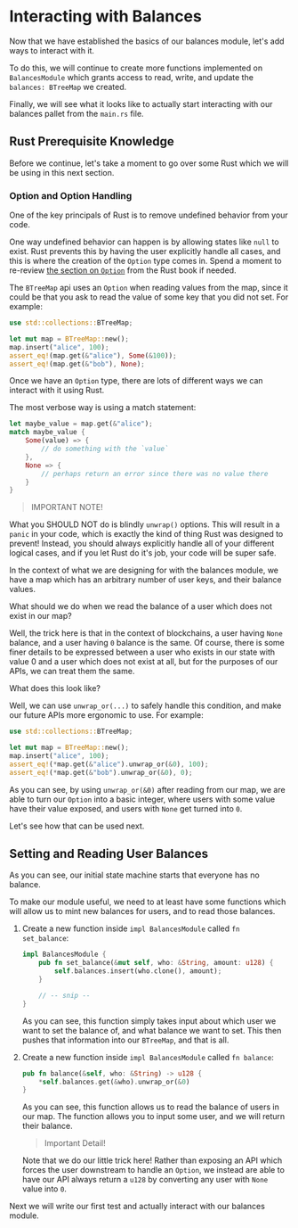 # Interacting with Balances

Now that we have established the basics of our balances module, let's add ways to interact with it.

To do this, we will continue to create more functions implemented on `BalancesModule` which grants access to read, write, and update the `balances: BTreeMap` we created.

Finally, we will see what it looks like to actually start interacting with our balances pallet from the `main.rs` file.

## Rust Prerequisite Knowledge

Before we continue, let's take a moment to go over some Rust which we will be using in this next section.

### Option and Option Handling

One of the key principals of Rust is to remove undefined behavior from your code.

One way undefined behavior can happen is by allowing states like `null` to exist. Rust prevents this by having the user explicitly handle all cases, and this is where the creation of the `Option` type comes in. Spend a moment to re-review [the section on `Option`](https://doc.rust-lang.org/book/ch06-01-defining-an-enum.html?highlight=option#the-option-enum-and-its-advantages-over-null-values) from the Rust book if needed.

The `BTreeMap` api uses an `Option` when reading values from the map, since it could be that you ask to read the value of some key that you did not set. For example:

```rust
use std::collections::BTreeMap;

let mut map = BTreeMap::new();
map.insert("alice", 100);
assert_eq!(map.get(&"alice"), Some(&100));
assert_eq!(map.get(&"bob"), None);
```

Once we have an `Option` type, there are lots of different ways we can interact with it using Rust.

The most verbose way is using a match statement:

```rust
let maybe_value = map.get(&"alice");
match maybe_value {
	Some(value) => {
		// do something with the `value`
	},
	None => {
		// perhaps return an error since there was no value there
	}
}
```


> IMPORTANT NOTE!

What you SHOULD NOT do is blindly `unwrap()` options. This will result in a `panic` in your code, which is exactly the kind of thing Rust was designed to prevent! Instead, you should always explicitly handle all of your different logical cases, and if you let Rust do it's job, your code will be super safe.

In the context of what we are designing for with the balances module, we have a map which has an arbitrary number of user keys, and their balance values.

What should we do when we read the balance of a user which does not exist in our map?

Well, the trick here is that in the context of blockchains, a user having `None` balance, and a user having `0` balance is the same. Of course, there is some finer details to be expressed between a user who exists in our state with value 0 and a user which does not exist at all, but for the purposes of our APIs, we can treat them the same.

What does this look like?

Well, we can use `unwrap_or(...)` to safely handle this condition, and make our future APIs more ergonomic to use. For example:

```rust
use std::collections::BTreeMap;

let mut map = BTreeMap::new();
map.insert("alice", 100);
assert_eq!(*map.get(&"alice").unwrap_or(&0), 100);
assert_eq!(*map.get(&"bob").unwrap_or(&0), 0);
```

As you can see, by using `unwrap_or(&0)` after reading from our map, we are able to turn our `Option` into a basic integer, where users with some value have their value exposed, and users with `None` get turned into `0`.

Let's see how that can be used next.

## Setting and Reading User Balances

As you can see, our initial state machine starts that everyone has no balance.

To make our module useful, we need to at least have some functions which will allow us to mint new balances for users, and to read those balances.

1. Create a new function inside `impl BalancesModule` called `fn set_balance`:

	```rust
	impl BalancesModule {
		pub fn set_balance(&mut self, who: &String, amount: u128) {
			self.balances.insert(who.clone(), amount);
		}

		// -- snip --
	}
	```

	As you can see, this function simply takes input about which user we want to set the balance of, and what balance we want to set. This then pushes that information into our `BTreeMap`, and that is all.

2. Create a new function inside `impl BalancesModule` called `fn balance`:

	```rust
	pub fn balance(&self, who: &String) -> u128 {
		*self.balances.get(&who).unwrap_or(&0)
	}
	```

	As you can see, this function allows us to read the balance of users in our map. The function allows you to input some user, and we will return their balance.

	> Important Detail!

	Note that we do our little trick here! Rather than exposing an API which forces the user downstream to handle an `Option`, we instead are able to have our API always return a `u128` by converting any user with `None` value into `0`.

Next we will write our first test and actually interact with our balances module.
